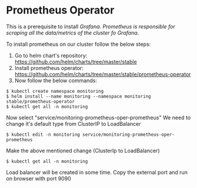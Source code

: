 # Prometheus Operator 

This is a prerequisite to install *Grafana*.
*Prometheus is responsible for scraping all the data/metrics of the cluster fo Grafana*.

To install prometheus on our cluster follow the below steps:

1. Go to helm chart's repository: 
https://github.com/helm/charts/tree/master/stable
2. Install prometheus operator: 
https://github.com/helm/charts/tree/master/stable/prometheus-operator
3. Now follow the below commands:

```
$ kubectl create namespace monitoring
$ helm install --name monitoring --namespace monitoring stable/prometheus-operator
$ kubectl get all -n monitoring
```
Now select "service/monitoring-prometheus-oper-prometheus"
We need to change it's default type from ClusterIP to LoadBalancer

```
$ kubectl edit -n monitoring service/monitoring-prometheus-oper-prometheus
```
Make the above mentioned change (ClusterIp to LoadBalancer)

```
$ kubectl get all -n monitoring 
```
Load balancer will be created in some time. Copy the external port and run on browser with port 9090
